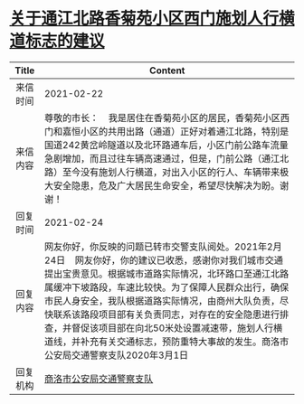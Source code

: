 # <a href="http://www.shangluo.gov.cn/zmhd/ldxxxx.jsp?urltype=leadermail.LeaderMailContentUrl&wbtreeid=1112&leadermailid=6954">关于通江北路香菊苑小区西门施划人行横道标志的建议</a>
| Title |                                                                                                                    Content                                                                                                                     |
|:-----:|------------------------------------------------------------------------------------------------------------------------------------------------------------------------------------------------------------------------------------------------|
| 来信时间  | 2021-02-22                                                                                                                                                                                                                                     |
| 来信内容  | 尊敬的市长：    我是居住在香菊苑小区的居民，香菊苑小区西门和嘉恒小区的共用出路（通道）正好对着通江北路，特别是国道242黄岔岭隧道以及北环路通车后，小区门前公路车流量急剧增加，而且过往车辆高速通过，但是，门前公路（通江北路）至今没有施划人行横道，对出入小区的行人、车辆带来极大安全隐患，危及广大居民生命安全，希望尽快解决为盼。谢谢！                                                                       |
| 回复时间  | 2021-02-24                                                                                                                                                                                                                                     |
| 回复内容  | 网友你好，你反映的问题已转市交警支队阅处。2021年2月24日    网友你好，你的建议已收悉，感谢你对我们城市交通提出宝贵意见。根据城市道路实际情况，北环路口至通江北路属缓冲下坡路段，车速比较快。为了保障人民群众出行，确保市民人身安全，我队根据道路实际情况，由商州大队负责，尽快联系该路段项目部有关负责同志，对存在的安全隐患进行排查，并督促该项目部在向北50米处设置减速带，施划人行横道线，并补充有关交通标志，预防重特大事故的发生。商洛市公安局交通警察支队2020年3月1日 |
| 回复机构  | <a href="../../categories/agencies/商洛市公安局交通警察支队.md">商洛市公安局交通警察支队</a>                                                                                                                                                                             |